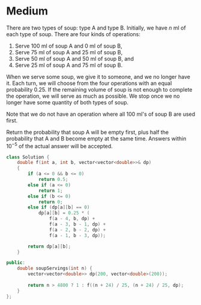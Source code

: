 # Medium

There are two types of soup: type A and type B. Initially, we have $n$ ml of each type of soup. There are four kinds of operations:

1. Serve 100 ml of soup A and 0 ml of soup B,
1. Serve 75 ml of soup A and 25 ml of soup B,
1. Serve 50 ml of soup A and 50 ml of soup B, and
1. Serve 25 ml of soup A and 75 ml of soup B.

When we serve some soup, we give it to someone, and we no longer have it. Each turn, we will choose from the four operations with an equal probability 0.25. If the remaining volume of soup is not enough to complete the operation, we will serve as much as possible. We stop once we no longer have some quantity of both types of soup.

Note that we do not have an operation where all 100 ml's of soup B are used first.

Return the probability that soup A will be empty first, plus half the probability that A and B become empty at the same time. Answers within $10^{-5}$ of the actual answer will be accepted.

```cpp
class Solution {
    double f(int a, int b, vector<vector<double>>& dp)
    {
        if (a <= 0 && b <= 0)
            return 0.5;
        else if (a <= 0)
            return 1;
        else if (b <= 0)
            return 0;
        else if (dp[a][b] == 0)
            dp[a][b] = 0.25 * (
                f(a - 4, b, dp) + 
                f(a - 3, b - 1, dp) + 
                f(a - 2, b - 2, dp) + 
                f(a - 1, b - 3, dp));

        return dp[a][b];
    }

public:
    double soupServings(int n) {
        vector<vector<double>> dp(200, vector<double>(200));
        
        return n > 4800 ? 1 : f((n + 24) / 25, (n + 24) / 25, dp);
    }
};
```
